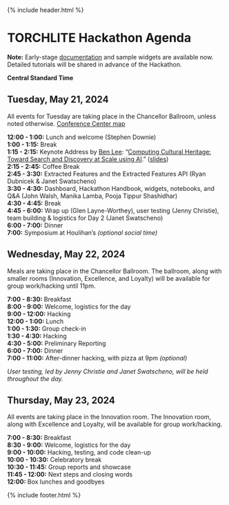 {% include header.html %}

# TORCHLITE Hackathon Agenda

**Note:** Early-stage [documentation](https://htrc.github.io/torchlite-handbook/) and sample widgets are available now. Detailed tutorials will be shared in advance of the Hackathon.

**Central Standard Time** 

## Tuesday, May 21, 2024
All events for Tuesday are taking place in the Chancellor Ballroom, unless noted otherwise. 
[Conference Center map](https://stayatthei.com/wp-content/uploads/2023/04/event-map.png)

**12:00 - 1:00:** Lunch and welcome (Stephen Downie)  
**1:00 - 1:15:** Break  
**1:15 - 2:15:** Keynote Address by [Ben Lee](https://ischool.uw.edu/people/faculty/profile/bcgl): “[Computing Cultural Heritage: Toward Search and Discovery at Scale using AI](lee.md).” ([slides](https://docs.google.com/presentation/d/1KotcSJCFblXxgzQEJZ6q8WhVA8lAry2OWwyRl_8C_gM/edit?usp=sharing))  
**2:15  - 2:45:** Coffee Break  
**2:45 - 3:30:** Extracted Features and the Extracted Features API (Ryan Dubnicek & Janet Swatscheno)  
**3:30 - 4:30:** Dashboard, Hackathon Handbook, widgets, notebooks, and Q&A (John Walsh, Manika Lamba, Pooja Tippur Shashidhar)  
**4:30 - 4:45:** Break  
**4:45 - 6:00:** Wrap up (Glen Layne-Worthey), user testing (Jenny Christie), team building & logistics for Day 2 (Janet Swatscheno)  
**6:00 - 7:00:** Dinner  
**7:00:** Symposium at Houlihan’s *(optional social time)*

## Wednesday, May 22, 2024
Meals are taking place in the Chancellor Ballroom. The ballroom, along with smaller rooms (Innovation, Excellence, and Loyalty) will be available for group work/hacking until 11pm.  

**7:00 - 8:30:** Breakfast  
**8:00 - 9:00:** Welcome, logistics for the day  
**9:00 - 12:00:** Hacking  
**12:00 - 1:00:** Lunch  
**1:00 - 1:30:** Group check-in  
**1:30 - 4:30:** Hacking  
**4:30 - 5:00:** Preliminary Reporting  
**6:00 - 7:00:** Dinner  
**7:00 - 11:00:** After-dinner hacking, with pizza at 9pm *(optional)* 

_User testing, led by Jenny Christie and Janet Swatscheno, will be held throughout the day._

## Thursday, May 23, 2024
All events are taking place in the Innovation room. The Innovation room, along with Excellence and Loyalty, will be available for group work/hacking.

**7:00 - 8:30:** Breakfast  
**8:30 - 9:00:** Welcome, logistics for the day  
**9:00 - 10:00:** Hacking, testing, and code clean-up  
**10:00 - 10:30:** Celebratory break  
**10:30 - 11:45:** Group reports and showcase   
**11:45 - 12:00:** Next steps and closing words  
**12:00:** Box lunches and goodbyes

{% include footer.html %}
